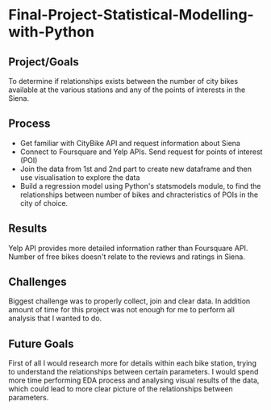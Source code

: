 # Final-Project-Statistical-Modelling-with-Python

## Project/Goals
To determine if relationships exists between the number of city bikes available at the various stations and any of the points of interests in the Siena.

## Process
- Get familiar with CityBike API and request information about Siena
- Connect to Foursquare and Yelp APIs. Send request for points of interest (POI)
- Join the data from 1st and 2nd part to create new dataframe and then use visualisation to explore the data
- Build a regression model using Python's statsmodels module, to find the relationships between number of bikes and chracteristics of POIs in the city of choice.


## Results
Yelp API provides more detailed information rather than Foursquare API. Number of free bikes doesn't relate to the reviews and ratings in Siena.

## Challenges 
Biggest challenge was to properly collect, join and clear data. In addition amount of time for this project was not enough for me to perform all analysis that I wanted to do.
## Future Goals
First of all I would research more for details within each bike station, trying to understand the relationships between certain parameters. I would spend more time performing EDA process and analysing visual results of the data, which could lead to more clear picture of the relationships between parameters.
